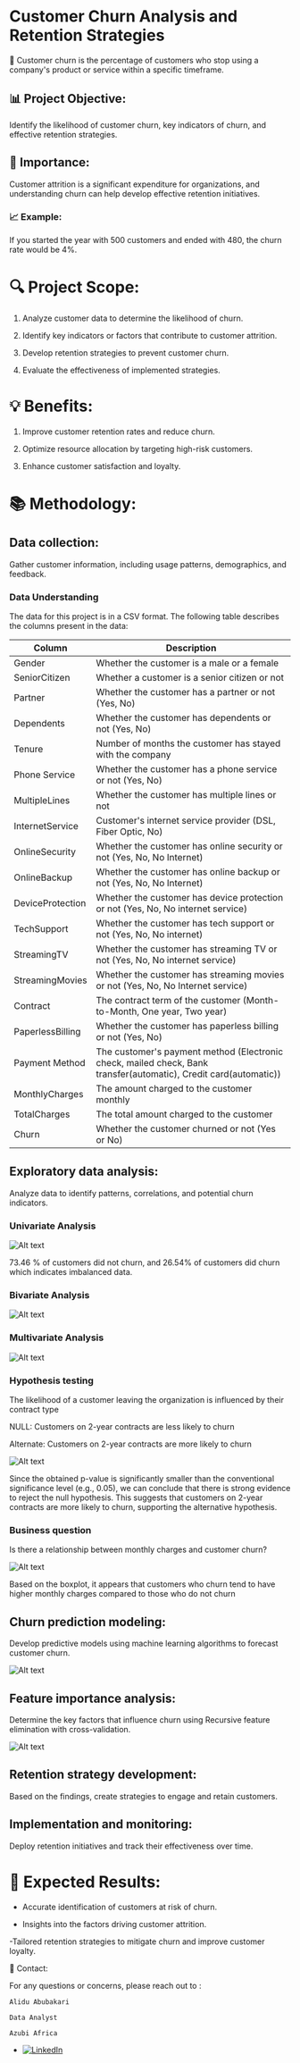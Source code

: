 # Customer Churn Analysis and Retention Strategies

🔎 Customer churn is the percentage of customers who stop using a company's product or service within a specific timeframe.

## 📊 Project Objective: 

Identify the likelihood of customer churn, key indicators of churn, and effective retention strategies.

## 🎯 Importance: 

Customer attrition is a significant expenditure for organizations, and understanding churn can help develop effective retention initiatives.

### 📈 Example: 

If you started the year with 500 customers and ended with 480, the churn rate would be 4%.

# 🔍 Project Scope:

1. Analyze customer data to determine the likelihood of churn.

2. Identify key indicators or factors that contribute to customer attrition.

3. Develop retention strategies to prevent customer churn.

4. Evaluate the effectiveness of implemented strategies.

# 💡 Benefits:

1. Improve customer retention rates and reduce churn.

2. Optimize resource allocation by targeting high-risk customers.

3. Enhance customer satisfaction and loyalty.

# 📚 Methodology:

## Data collection: 

Gather customer information, including usage patterns, demographics, and feedback.

### Data Understanding

The data for this project is in a CSV format. The following table describes the columns present in the data:

| Column            | Description                                                                                |
|-------------------|--------------------------------------------------------------------------------------------|
| Gender            | Whether the customer is a male or a female                                                  |
| SeniorCitizen     | Whether a customer is a senior citizen or not                                               |
| Partner           | Whether the customer has a partner or not (Yes, No)                                         |
| Dependents        | Whether the customer has dependents or not (Yes, No)                                        |
| Tenure            | Number of months the customer has stayed with the company                                   |
| Phone Service     | Whether the customer has a phone service or not (Yes, No)                                   |
| MultipleLines     | Whether the customer has multiple lines or not                                              |
| InternetService   | Customer's internet service provider (DSL, Fiber Optic, No)                                |
| OnlineSecurity    | Whether the customer has online security or not (Yes, No, No Internet)                      |
| OnlineBackup      | Whether the customer has online backup or not (Yes, No, No Internet)                        |
| DeviceProtection  | Whether the customer has device protection or not (Yes, No, No internet service)            |
| TechSupport       | Whether the customer has tech support or not (Yes, No, No internet)                         |
| StreamingTV       | Whether the customer has streaming TV or not (Yes, No, No internet service)                 |
| StreamingMovies   | Whether the customer has streaming movies or not (Yes, No, No Internet service)             |
| Contract          | The contract term of the customer (Month-to-Month, One year, Two year)                      |
| PaperlessBilling  | Whether the customer has paperless billing or not (Yes, No)                                 |
| Payment Method    | The customer's payment method (Electronic check, mailed check, Bank transfer(automatic), Credit card(automatic)) |
| MonthlyCharges    | The amount charged to the customer monthly                                                 |
| TotalCharges      | The total amount charged to the customer                                                   |
| Churn             | Whether the customer churned or not (Yes or No)                                             |


## Exploratory data analysis: 

Analyze data to identify patterns, correlations, and potential churn indicators.

### Univariate Analysis 

![Alt text](image/Univariate.jpg)

73.46 % of customers did not churn, and 26.54% of customers did churn which indicates imbalanced data. 

### Bivariate Analysis 

![Alt text](image/Bivariate.png)

### Multivariate Analysis 

![Alt text](image/multivariate.png)

### Hypothesis testing 

The likelihood of a customer leaving the organization is influenced by their contract type

NULL: Customers on 2-year contracts are less likely to churn 

Alternate: Customers on 2-year contracts are more likely to churn

![Alt text](image/Hypothesis.png)

Since the obtained p-value is significantly smaller than the conventional significance level (e.g., 0.05), we can conclude that there is strong evidence to reject the null hypothesis. This suggests that customers on 2-year contracts are more likely to churn, supporting the alternative hypothesis.

### Business question

Is there a relationship between monthly charges and customer churn?

![Alt text](image/BusinessQ.png)

Based on the boxplot, it appears that customers who churn tend to have higher monthly charges compared to those who do not churn


## Churn prediction modeling: 

Develop predictive models using machine learning algorithms to forecast customer churn.

![Alt text](image/modelresults.jpg)

## Feature importance analysis: 

Determine the key factors that influence churn using Recursive feature elimination with cross-validation.  

![Alt text](image/featureimportance.jpg)

## Retention strategy development: 

Based on the findings, create strategies to engage and retain customers.

## Implementation and monitoring: 

Deploy retention initiatives and track their effectiveness over time.

# 🚀 Expected Results:

- Accurate identification of customers at risk of churn.

- Insights into the factors driving customer attrition.

-Tailored retention strategies to mitigate churn and improve customer loyalty.

📧 Contact: 

For any questions or concerns, please reach out to :

`Alidu Abubakari`

`Data Analyst`

`Azubi Africa`

- [![LinkedIn](https://img.shields.io/badge/LinkedIn-%230077B5?logo=linkedin&logoColor=white)](https://www.linkedin.com/in/alidu-abubakari-2612bb57/) 


